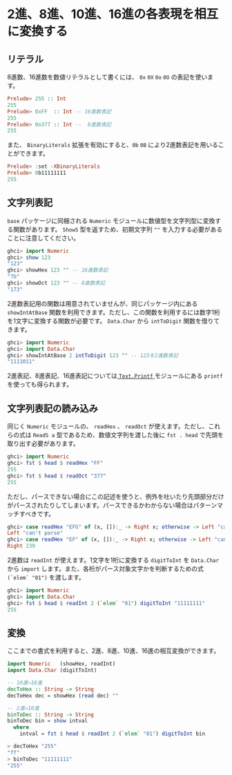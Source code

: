 2進、8進、10進、16進の各表現を相互に変換する
============================================

## リテラル

8進数、16進数を数値リテラルとして書くには、 `0x` `0X` `0o` `0O` の表記を使います。

```haskell
Prelude> 255 :: Int
255
Prelude> 0xFF  :: Int -- 16進数表記
255
Prelude> 0o377 :: Int --  8進数表記
255
```

また、 `BinaryLiterals` 拡張を有効にすると、`0b` `0B` により2進数表記を用いるこ
とができます。

```haskell
Prelude> :set -XBinaryLiterals
Prelude> 0b11111111
255
```

## 文字列表記

`base` パッケージに同梱される `Numeric` モジュールに数値型を文字列型に変換する関数があります。 `ShowS` 型を返すため、初期文字列 `""` を入力する必要があることに注意してください。

```haskell
ghci> import Numeric
ghci> show 123
"123"
ghci> showHex 123 "" -- 16進数表記
"7b"
ghci> showOct 123 "" -- 8進数表記
"173"
```

2進数表記用の関数は用意されていませんが、同じパッケージ内にある `showIntAtBase` 関数を利用できます。ただし、この関数を利用するには数字1桁を1文字に変換する関数が必要です。 `Data.Char` から `intToDigit` 関数を借りてきます。

```haskell
ghci> import Numeric
ghci> import Data.Char
ghci> showIntAtBase 2 intToDigit 123 "" -- 123を2進数表記
"1111011"
```

2進表記、8進表記、16進表記については[ ``Text.Printf`` ](https://ghcguide.haskell.jp/libraries/base-4.9.1.0/Text-Printf.html)モジュールにある ``printf`` を使っても得られます。

## 文字列表記の読み込み

同じく `Numeric` モジュールの、 `readHex` 、 `readOct` が使えます。ただし、これ
らの式は `ReadS a` 型であるため、数値文字列を渡した後に `fst . head` で先頭を取り出す必要があります。

```haskell
ghci> import Numeric
ghci> fst $ head $ readHex "FF"
255
ghci> fst $ head $ readOct "377"
255
```

ただし、パースできない場合にこの記述を使うと、例外を吐いたり先頭部分だけがパースされたりしてしまいます。パースできるかわからない場合はパターンマッチすべきです。

```haskell
ghci> case readHex "EFG" of (x, []):_ -> Right x; otherwise -> Left "can't parse"
Left "can't parse"
ghci> case readHex "EF" of (x, []):_ -> Right x; otherwise -> Left "can't parse"
Right 239
```

2進数は `readInt` が使えます。1文字を1桁に変換する `digitToInt` を `Data.Char` から `import` します。また、各桁がパース対象文字かを判断するための式 `` (`elem` "01") `` を渡します。

```haskell
ghci> import Numeric
ghci> import Data.Char
ghci> fst $ head $ readInt 2 (`elem` "01") digitToInt "11111111"
255
```

## 変換

ここまでの書式を利用すると、2進、8進、10進、16進の相互変換ができます。

```haskell
import Numeric   (showHex, readInt)
import Data.Char (digitToInt)

-- 10進→16進
decToHex :: String -> String
decToHex dec = showHex (read dec) ""

-- 2進→10進
binToDec :: String -> String
binToDec bin = show intval
  where
    intval = fst $ head $ readInt 2 (`elem` "01") digitToInt bin
```

```haskell
> decToHex "255"
"ff"
> binToDec "11111111"
"255"
```
